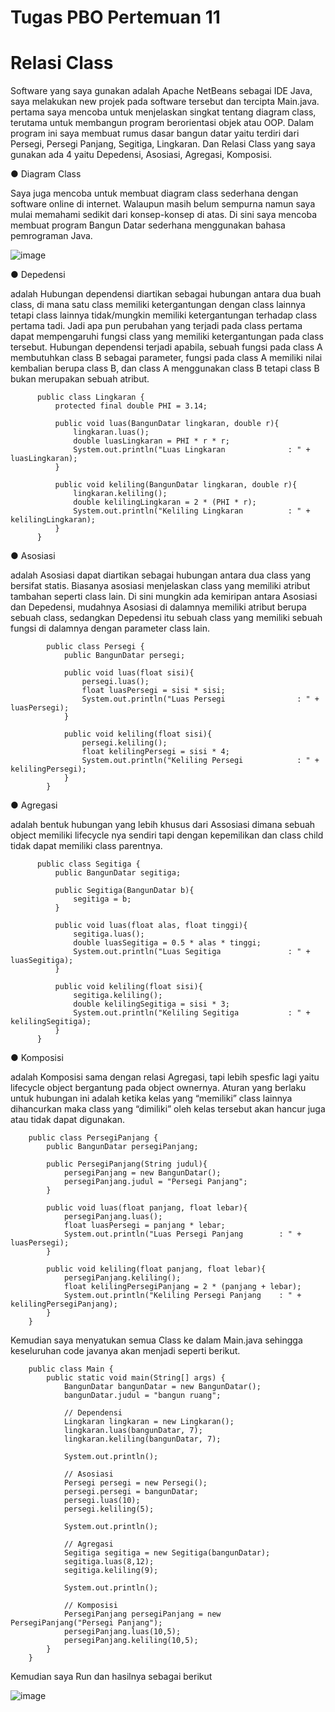 # Tugas PBO Pertemuan 11
# Relasi Class
Software yang saya gunakan adalah Apache NetBeans sebagai IDE Java, saya melakukan new projek pada software tersebut dan tercipta Main.java.
pertama saya mencoba untuk menjelaskan singkat tentang diagram class, terutama untuk membangun program berorientasi objek atau OOP. Dalam program ini saya membuat rumus dasar bangun datar yaitu terdiri dari Persegi, Persegi Panjang, Segitiga, Lingkaran. Dan Relasi Class yang saya gunakan ada 4 yaitu Depedensi, Asosiasi, Agregasi, Komposisi.

● Diagram Class

Saya juga mencoba untuk membuat diagram class sederhana dengan software online di internet. Walaupun masih belum sempurna namun saya mulai memahami sedikit dari konsep-konsep di atas. Di sini saya mencoba membuat program Bangun Datar sederhana menggunakan bahasa pemrograman Java.

![image](https://user-images.githubusercontent.com/115923969/206574525-a8c05c08-bab7-4c34-9655-d57e3b696eeb.png)

● Depedensi

adalah Hubungan dependensi diartikan sebagai hubungan antara dua buah class, di mana satu class memiliki ketergantungan dengan class lainnya tetapi class lainnya tidak/mungkin memiliki ketergantungan terhadap class pertama tadi. Jadi apa pun perubahan yang terjadi pada class pertama dapat mempengaruhi fungsi class yang memiliki ketergantungan pada class tersebut. Hubungan dependensi terjadi apabila, sebuah fungsi pada class A membutuhkan class B sebagai parameter, fungsi pada class A memiliki nilai kembalian berupa class B, dan class A menggunakan class B tetapi class B bukan merupakan sebuah atribut.

          public class Lingkaran {
              protected final double PHI = 3.14;

              public void luas(BangunDatar lingkaran, double r){
                  lingkaran.luas();
                  double luasLingkaran = PHI * r * r;
                  System.out.println("Luas Lingkaran              : " + luasLingkaran);
              }

              public void keliling(BangunDatar lingkaran, double r){
                  lingkaran.keliling();
                  double kelilingLingkaran = 2 * (PHI * r);
                  System.out.println("Keliling Lingkaran          : " + kelilingLingkaran);
              }
          }

● Asosiasi

adalah Asosiasi dapat diartikan sebagai hubungan antara dua class yang bersifat statis. Biasanya asosiasi menjelaskan class yang memiliki atribut tambahan seperti class lain. Di sini mungkin ada kemiripan antara Asosiasi dan Depedensi, mudahnya Asosiasi di dalamnya memiliki atribut berupa sebuah class, sedangkan Depedensi itu sebuah class yang memiliki sebuah fungsi di dalamnya dengan parameter class lain.

            public class Persegi {
                public BangunDatar persegi;

                public void luas(float sisi){
                    persegi.luas();
                    float luasPersegi = sisi * sisi;
                    System.out.println("Luas Persegi                : " + luasPersegi);
                }

                public void keliling(float sisi){
                    persegi.keliling();
                    float kelilingPersegi = sisi * 4;
                    System.out.println("Keliling Persegi            : " + kelilingPersegi);
                }
            }

● Agregasi 

adalah bentuk hubungan yang lebih khusus dari Assosiasi dimana sebuah object memiliki lifecycle nya sendiri tapi dengan kepemilikan dan class child tidak dapat memiliki class parentnya.

          public class Segitiga {
              public BangunDatar segitiga;

              public Segitiga(BangunDatar b){
                  segitiga = b;
              }

              public void luas(float alas, float tinggi){
                  segitiga.luas();
                  double luasSegitiga = 0.5 * alas * tinggi;
                  System.out.println("Luas Segitiga               : " + luasSegitiga);
              }

              public void keliling(float sisi){
                  segitiga.keliling();
                  double kelilingSegitiga = sisi * 3;
                  System.out.println("Keliling Segitiga           : " + kelilingSegitiga);
              }
          }

● Komposisi 

adalah Komposisi sama dengan relasi Agregasi, tapi lebih spesfic lagi yaitu lifecycle object bergantung pada object ownernya. Aturan yang berlaku untuk hubungan ini adalah ketika kelas yang “memiliki” class lainnya dihancurkan maka class yang “dimiliki” oleh kelas tersebut akan hancur juga atau tidak dapat digunakan.

        public class PersegiPanjang {
            public BangunDatar persegiPanjang;

            public PersegiPanjang(String judul){
                persegiPanjang = new BangunDatar();
                persegiPanjang.judul = "Persegi Panjang";
            }

            public void luas(float panjang, float lebar){
                persegiPanjang.luas();
                float luasPersegi = panjang * lebar;
                System.out.println("Luas Persegi Panjang        : " + luasPersegi);
            }

            public void keliling(float panjang, float lebar){
                persegiPanjang.keliling();
                float kelilingPersegiPanjang = 2 * (panjang + lebar);
                System.out.println("Keliling Persegi Panjang    : " + kelilingPersegiPanjang);
            }
        }

Kemudian saya menyatukan semua Class ke dalam Main.java sehingga keseluruhan code javanya akan menjadi seperti berikut.

        public class Main {
            public static void main(String[] args) {
                BangunDatar bangunDatar = new BangunDatar();
                bangunDatar.judul = "bangun ruang";

                // Dependensi
                Lingkaran lingkaran = new Lingkaran();
                lingkaran.luas(bangunDatar, 7);
                lingkaran.keliling(bangunDatar, 7);

                System.out.println();

                // Asosiasi
                Persegi persegi = new Persegi();
                persegi.persegi = bangunDatar;
                persegi.luas(10);
                persegi.keliling(5);

                System.out.println();

                // Agregasi
                Segitiga segitiga = new Segitiga(bangunDatar);
                segitiga.luas(8,12);
                segitiga.keliling(9);

                System.out.println();

                // Komposisi
                PersegiPanjang persegiPanjang = new PersegiPanjang("Persegi Panjang");
                persegiPanjang.luas(10,5);
                persegiPanjang.keliling(10,5);
            }
        }

Kemudian saya Run dan hasilnya sebagai berikut

![image](https://user-images.githubusercontent.com/115923969/206576530-61bb138f-0dd1-4460-9343-92dddcaf37e1.png)

